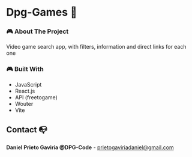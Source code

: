 # Dpg-Games 👾

### 🎮 About The Project
Video game search app, with filters, information and direct links for each one

### 🎮 Built With
- JavaScript
- React.js
- API (freetogame)
- Wouter
- Vite

## Contact 📭

**Daniel Prieto Gaviria @DPG-Code** - prietogaviriadaniel@gmail.com
